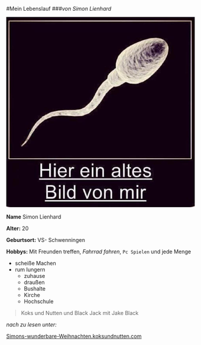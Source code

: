 #Mein Lebenslauf
###*von Simon Lienhard*

![BildVonMir](BildVonMir.jpg "Bild von mir")

**Name** Simon Lienhard

**Alter:** 20

**Geburtsort:** VS- Schwenningen

**Hobbys:** Mit Freunden treffen, *Fahrrad fahren*, `Pc Spielen` und jede Menge

* scheiße Machen
* rum lungern
    * zuhause
    * draußen
    * Bushalte
    * Kirche
    * Hochschule

>Koks und Nutten und Black Jack mit Jake Black

*nach zu lesen unter:*

[Simons-wunderbare-Weihnachten.koksundnutten.com](https://Simons-wunderbare-Weihnachten.koksundnutten.com)


